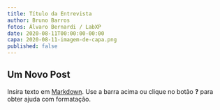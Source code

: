 ```yaml
---
title: Título da Entrevista
author: Bruno Barros
fotos: Álvaro Bernardi / LabXP
date: 2020-08-11T00:00:00-00:00
capa: 2020-08-11-imagem-de-capa.png
published: false
---
```

## Um Novo Post

Insira texto em [Markdown](http://daringfireball.net/projects/markdown/). Use a barra acima ou clique no botão **?** para obter ajuda com formatação.
